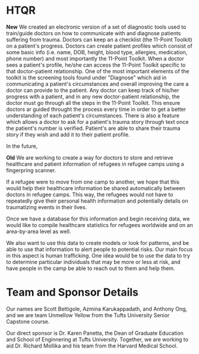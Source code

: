# HTQR

__New__
We created an electronic version of a set of diagnostic tools used to train/guide doctors on how to communicate with and diagnose patients suffering from trauma. Doctors can keep an a checklist (the 11-Point Toolkit) on a patient's progress. Doctors can create patient profiles which consist of some basic info (i.e. name, DOB, height, blood type, allergies, medication, phone number) and most importantly the 11-Point Toolkit. When a doctor sees a patient's profile, he/she can access the 11-Point Toolkit specific to that doctor-patient relationship. One of the most important elements of the toolkit is the screening tools found under "Diagnose" which aid in communicating a patient's circumstances and overall improving the care a doctor can provide to the patient. Any doctor can keep track of his/her progress with a patient, and in any new doctor-patient relationship, the doctor must go through all the steps in the 11-Point Toolkit. This ensure doctors ar guided throught the process every time in order to get a better understanding of each patient's circumstances. There is also a feature which allows a doctor to ask for a patient's trauma story through text once the patient's number is verified. Patient's are able to share their trauma story if they wish and add it to their patient profile. 

In the future, 

__Old__
We are working to create a way for doctors to store and retrieve healthcare and patient information of refugees in refugee camps using a fingerpring scanner.

If a refugee were to move from one camp to another, we hope that this would help their healthcare information be shared automatically between doctors in refugee camps.  This way, the refugees would not have to repeatedly give their personal health information and potentially details on traumatizing events in their lives.

Once we have a database for this information and begin receiving data, we would like to compile healthcare statistics for refugees worldwide and on an area-by-area level as well.

We also want to use this data to create models or look for patterns, and be able to use that information to alert people to potential risks.  Our main focus in this aspect is human trafficking. One idea would be to use the data to try to determine particular individuals that may be more or less at risk, and have people in the camp be able to reach out to them and help them.

# Team and Sponsor Details

Our names are Scott Bettigole, Azmina Karukappadath, and Anthony Ong, and we are team Unmellow Yellow from the Tufts University Senior Capstone course.

Our direct sponsor is Dr. Karen Panetta, the Dean of Graduate Education and School of Enginnering at Tufts University.  Together, we are working to aid Dr. Richard Mollika and his team from the Harvard Medical School.
